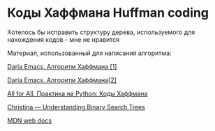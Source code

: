 # Коды Хаффмана Huffman coding

Хотелось бы исправить структуру дерева, используемого для нахождения кодов - мне не нравится

Материал, использованный для написания алгоритма: 

[Daria Emacs. Алгоритм Хаффмана [1]](https://youtu.be/2U8xK_csEzY)

[Daria Emacs. Алгоритм Хаффмана[2]](https://youtu.be/sBUGpjp-xsc)

[All for All. Практика на Python: Коды Хаффмана](https://youtu.be/nvCJ7dKC9CE)

[Christina — Understanding Binary Search Trees](https://dev.to/christinamcmahon/understanding-binary-search-trees-4d90)

[MDN web docs](https://developer.mozilla.org/docs/Web/JavaScript)